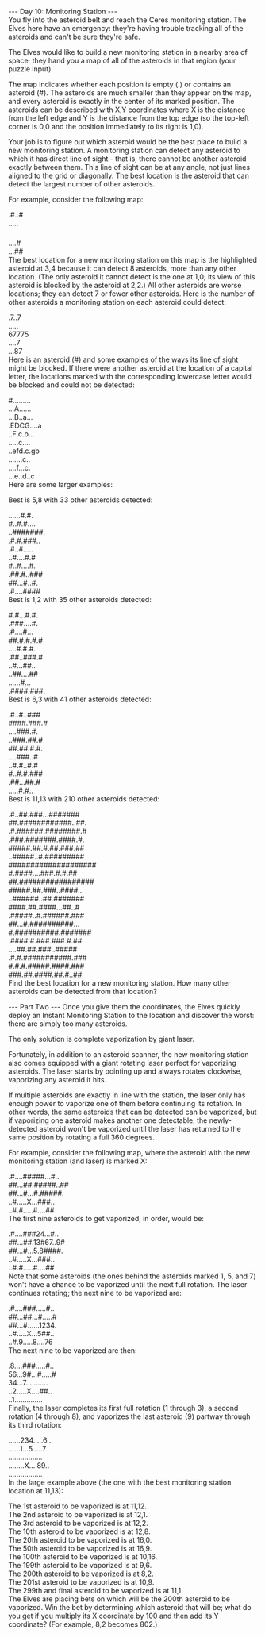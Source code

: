 --- Day 10: Monitoring Station ---  
You fly into the asteroid belt and reach the Ceres monitoring station. The Elves here have an emergency: they're having trouble tracking all of the asteroids and can't be sure they're safe.

The Elves would like to build a new monitoring station in a nearby area of space; they hand you a map of all of the asteroids in that region (your puzzle input).

The map indicates whether each position is empty (.) or contains an asteroid (#). The asteroids are much smaller than they appear on the map, and every asteroid is exactly in the center of its marked position. The asteroids can be described with X,Y coordinates where X is the distance from the left edge and Y is the distance from the top edge (so the top-left corner is 0,0 and the position immediately to its right is 1,0).

Your job is to figure out which asteroid would be the best place to build a new monitoring station. A monitoring station can detect any asteroid to which it has direct line of sight - that is, there cannot be another asteroid exactly between them. This line of sight can be at any angle, not just lines aligned to the grid or diagonally. The best location is the asteroid that can detect the largest number of other asteroids.

For example, consider the following map:

.#..#  
.....  
#####  
....#  
...##  
The best location for a new monitoring station on this map is the highlighted asteroid at 3,4 because it can detect 8 asteroids, more than any other location. (The only asteroid it cannot detect is the one at 1,0; its view of this asteroid is blocked by the asteroid at 2,2.) All other asteroids are worse locations; they can detect 7 or fewer other asteroids. Here is the number of other asteroids a monitoring station on each asteroid could detect:

.7..7  
.....  
67775  
....7  
...87  
Here is an asteroid (#) and some examples of the ways its line of sight might be blocked. If there were another asteroid at the location of a capital letter, the locations marked with the corresponding lowercase letter would be blocked and could not be detected:

#.........  
...A......  
...B..a...  
.EDCG....a  
..F.c.b...  
.....c....  
..efd.c.gb  
.......c..  
....f...c.  
...e..d..c  
Here are some larger examples:  

Best is 5,8 with 33 other asteroids detected:  

......#.#.  
#..#.#....  
..#######.  
.#.#.###..  
.#..#.....  
..#....#.#  
#..#....#.  
.##.#..###  
##...#..#.  
.#....####  
Best is 1,2 with 35 other asteroids detected:  

#.#...#.#.  
.###....#.  
.#....#...  
##.#.#.#.#  
....#.#.#.  
.##..###.#  
..#...##..  
..##....##  
......#...  
.####.###.  
Best is 6,3 with 41 other asteroids detected:  

.#..#..###  
####.###.#  
....###.#.  
..###.##.#  
##.##.#.#.  
....###..#  
..#.#..#.#  
#..#.#.###  
.##...##.#  
.....#.#..  
Best is 11,13 with 210 other asteroids detected:  

.#..##.###...#######  
##.############..##.  
.#.######.########.#  
.###.#######.####.#.  
#####.##.#.##.###.##  
..#####..#.#########  
####################  
#.####....###.#.#.##  
##.#################  
#####.##.###..####..  
..######..##.#######  
####.##.####...##..#  
.#####..#.######.###  
##...#.##########...  
#.##########.#######  
.####.#.###.###.#.##  
....##.##.###..#####  
.#.#.###########.###  
#.#.#.#####.####.###  
###.##.####.##.#..##  
Find the best location for a new monitoring station. How many other asteroids can be detected from that location?  

--- Part Two ---
Once you give them the coordinates, the Elves quickly deploy an Instant Monitoring Station to the location and discover the worst: there are simply too many asteroids.

The only solution is complete vaporization by giant laser.

Fortunately, in addition to an asteroid scanner, the new monitoring station also comes equipped with a giant rotating laser perfect for vaporizing asteroids. The laser starts by pointing up and always rotates clockwise, vaporizing any asteroid it hits.

If multiple asteroids are exactly in line with the station, the laser only has enough power to vaporize one of them before continuing its rotation. In other words, the same asteroids that can be detected can be vaporized, but if vaporizing one asteroid makes another one detectable, the newly-detected asteroid won't be vaporized until the laser has returned to the same position by rotating a full 360 degrees.

For example, consider the following map, where the asteroid with the new monitoring station (and laser) is marked X:

.#....#####...#..  
##...##.#####..##  
##...#...#.#####.  
..#.....X...###..  
..#.#.....#....##  
The first nine asteroids to get vaporized, in order, would be:  

.#....###24...#..  
##...##.13#67..9#  
##...#...5.8####.  
..#.....X...###..  
..#.#.....#....##  
Note that some asteroids (the ones behind the asteroids marked 1, 5, and 7) won't have a chance to be vaporized until the next full rotation. The laser continues rotating; the next nine to be vaporized are:

.#....###.....#..  
##...##...#.....#  
##...#......1234.  
..#.....X...5##..  
..#.9.....8....76  
The next nine to be vaporized are then:  

.8....###.....#..  
56...9#...#.....#  
34...7...........  
..2.....X....##..  
..1..............  
Finally, the laser completes its first full rotation (1 through 3), a second rotation (4 through 8), and vaporizes the last asteroid (9) partway through its third rotation:

......234.....6..  
......1...5.....7  
.................  
........X....89..  
.................  
In the large example above (the one with the best monitoring station location at 11,13):  

The 1st asteroid to be vaporized is at 11,12.  
The 2nd asteroid to be vaporized is at 12,1.  
The 3rd asteroid to be vaporized is at 12,2.  
The 10th asteroid to be vaporized is at 12,8.  
The 20th asteroid to be vaporized is at 16,0.  
The 50th asteroid to be vaporized is at 16,9.  
The 100th asteroid to be vaporized is at 10,16.  
The 199th asteroid to be vaporized is at 9,6.  
The 200th asteroid to be vaporized is at 8,2.  
The 201st asteroid to be vaporized is at 10,9.  
The 299th and final asteroid to be vaporized is at 11,1.  
The Elves are placing bets on which will be the 200th asteroid to be vaporized. Win the bet by determining which asteroid that  will be; what do you get if you multiply its X coordinate by 100 and then add its Y coordinate? (For example, 8,2 becomes 802.)  
